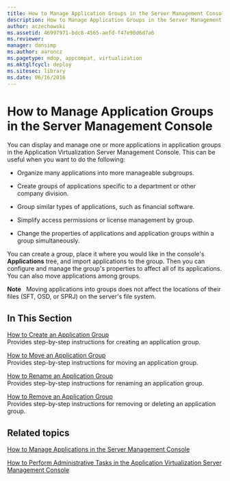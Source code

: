 ```yaml
---
title: How to Manage Application Groups in the Server Management Console
description: How to Manage Application Groups in the Server Management Console
author: aczechowski
ms.assetid: 46997971-bdc8-4565-aefd-f47e90d6d7a6
ms.reviewer: 
manager: dansimp
ms.author: aaroncz
ms.pagetype: mdop, appcompat, virtualization
ms.mktglfcycl: deploy
ms.sitesec: library
ms.date: 06/16/2016
---
```



# How to Manage Application Groups in the Server Management Console


You can display and manage one or more applications in application groups in the Application Virtualization Server Management Console. This can be useful when you want to do the following:

-   Organize many applications into more manageable subgroups.

-   Create groups of applications specific to a department or other company division.

-   Group similar types of applications, such as financial software.

-   Simplify access permissions or license management by group.

-   Change the properties of applications and application groups within a group simultaneously.

You can create a group, place it where you would like in the console's **Applications** tree, and import applications to the group. Then you can configure and manage the group's properties to affect all of its applications. You can also move applications among groups.

**Note**  
Moving applications into groups does not affect the locations of their files (SFT, OSD, or SPRJ) on the server's file system.

 

## In This Section


<a href="" id="how-to-create-an-application-group"></a>[How to Create an Application Group](how-to-create-an-application-group.md)  
Provides step-by-step instructions for creating an application group.

<a href="" id="how-to-move-an-application-group"></a>[How to Move an Application Group](how-to-move-an-application-group.md)  
Provides step-by-step instructions for moving an application group.

<a href="" id="how-to-rename-an-application-group"></a>[How to Rename an Application Group](how-to-rename-an-application-group.md)  
Provides step-by-step instructions for renaming an application group.

<a href="" id="how-to-remove-an-application-group"></a>[How to Remove an Application Group](how-to-remove-an-application-group.md)  
Provides step-by-step instructions for removing or deleting an application group.

## Related topics


[How to Manage Applications in the Server Management Console](how-to-manage-applications-in-the-server-management-console.md)

[How to Perform Administrative Tasks in the Application Virtualization Server Management Console](how-to-perform-administrative-tasks-in-the-application-virtualization-server-management-console.md)

 

 





